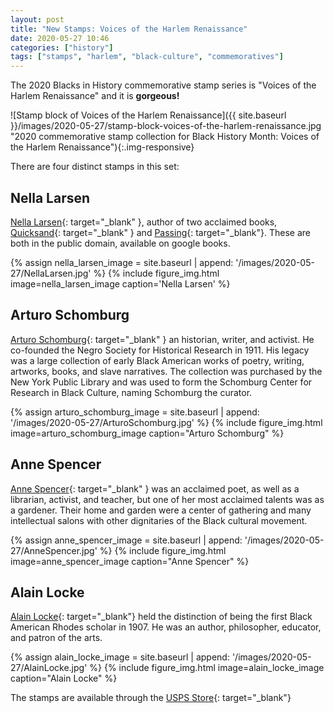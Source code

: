 ```yaml
---
layout: post
title: "New Stamps: Voices of the Harlem Renaissance"
date: 2020-05-27 10:46
categories: ["history"]
tags: ["stamps", "harlem", "black-culture", "commemoratives"]
---
```


The 2020 Blacks in History commemorative stamp series is "Voices of the Harlem Renaissance" and it is **gorgeous!**

![Stamp block of Voices of the Harlem Renaissance]({{ site.baseurl }}/images/2020-05-27/stamp-block-voices-of-the-harlem-renaissance.jpg "2020 commemorative stamp collection for Black History Month: Voices of the Harlem Renaissance"){:.img-responsive}

There are four distinct stamps in this set:

## Nella Larsen

[Nella Larsen](https://en.wikipedia.org/wiki/Nella_Larsen "Biography of Nella Larsen on Wikipedia"){: target="_blank" }, author of two acclaimed books, [Quicksand](https://www.google.com/books/edition/Quicksand/LDw1AwAAQBAJ?hl=en&gbpv=0){: target="_blank" } and [Passing](https://www.google.com/books/edition/Passing/5EGuDwAAQBAJ?hl=en&gbpv=0){: target="_blank"}. These are both in the public domain, available on google books.

{% assign nella_larsen_image = site.baseurl | append: '/images/2020-05-27/NellaLarsen.jpg' %}
{% include figure_img.html image=nella_larsen_image caption='Nella Larsen' %}

## Arturo Schomburg

[Arturo Schomburg](https://en.wikipedia.org/wiki/Arturo_Alfonso_Schomburg "Biography of Arturo Alphonse Schomburg on Wikipedia"){: target="_blank" } an historian, writer, and activist. He co-founded the Negro Society for Historical Research in 1911. His legacy was a large collection of early Black American works of poetry, writing, artworks, books, and slave narratives. The collection was purchased by the New York Public Library and was used to form the Schomburg Center for Research in Black Culture, naming Schomburg the curator.

{% assign arturo_schomburg_image = site.baseurl | append: '/images/2020-05-27/ArturoSchomburg.jpg' %}
{% include figure_img.html image=arturo_schomburg_image caption="Arturo Schomburg" %}

## Anne Spencer

[Anne Spencer](https://en.wikipedia.org/wiki/Anne_Spencer "Biography of Anne Spencer on Wikipedia"){: target="_blank" } was an acclaimed poet, as well as a librarian, activist, and teacher, but one of her most acclaimed talents was as a gardener. Their home and garden were a center of gathering and many intellectual salons with other dignitaries of the Black cultural movement.

{% assign anne_spencer_image = site.baseurl | append: '/images/2020-05-27/AnneSpencer.jpg' %}
{% include figure_img.html image=anne_spencer_image caption="Anne Spencer" %}

## Alain Locke

[Alain Locke](https://en.wikipedia.org/wiki/Alain_LeRoy_Locke "Biography of Alain Locke on Wikipedia"){: target="_blank"} held the distinction of being the first Black American Rhodes scholar in 1907. He was an author, philosopher, educator, and patron of the arts. 

{% assign alain_locke_image = site.baseurl | append: '/images/2020-05-27/AlainLocke.jpg' %}
{% include figure_img.html image=alain_locke_image caption="Alain Locke" %}

The stamps are available through the [USPS Store](https://store.usps.com/store/results?Ntt=Voices+of+the+Harlem+Renaissance&_requestid=888758){: target="_blank"} 
